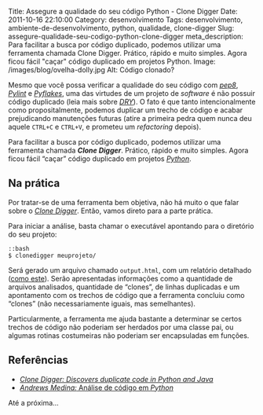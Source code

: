 Title: Assegure a qualidade do seu código Python - Clone Digger
Date: 2011-10-16 22:10:00
Category: desenvolvimento
Tags: desenvolvimento, ambiente-de-desenvolvimento, python, qualidade, clone-digger
Slug: assegure-qualidade-seu-codigo-python-clone-digger
meta_description: Para facilitar a busca por código duplicado, podemos utilizar uma ferramenta chamada Clone Digger. Prático, rápido e muito simples. Agora ficou fácil "caçar" código duplicado em projetos Python.
Image: /images/blog/ovelha-dolly.jpg
Alt: Código clonado?

Mesmo que você possa verificar a qualidade do seu
código com [*pep8*][], [*Pylint*][] e [*Pyflakes*][], uma das virtudes
de um projeto de _software_ é não possuir código duplicado (leia mais
sobre [*DRY*][]). O fato é que tanto intencionalmente como
propositalmente, podemos duplicar um trecho de código e acabar
prejudicando manutenções futuras (atire a primeira pedra quem nunca deu
aquele `CTRL+C` e `CTRL+V`, e prometeu um _refactoring_ depois).

<!-- PELICAN_END_SUMMARY -->

Para facilitar a busca por código duplicado, podemos utilizar uma
ferramenta chamada **_Clone Digger_**. Prático, rápido e muito simples.
Agora ficou fácil “caçar” código duplicado em projetos [*Python*][].

## Na prática

Por tratar-se de uma ferramenta bem objetiva, não há muito o que falar
sobre o [*Clone Digger*][]. Então, vamos direto para a parte prática.

Para iniciar a análise, basta chamar o executável apontando para o
diretório do seu projeto:

    ::bash
    $ clonedigger meuprojeto/

Será gerado um arquivo chamado `output.html`, com um relatório
detalhado ([como este][]). Serão apresentadas informações como a
quantidade de arquivos analisados, quantidade de “clones”, de linhas
duplicadas e um apontamento com os trechos de código que a ferramenta
concluiu como “clones” (não necessariamente iguais, mas semelhantes).

Particularmente, a ferramenta me ajuda bastante a determinar se certos
trechos de código não poderiam ser herdados por uma classe pai, ou
algumas rotinas costumeiras não poderiam ser encapsuladas em funções.

## Referências

- [_Clone Digger: Discovers duplicate code in Python and Java_][*clone digger*]
- [*Andrews Medina:* Análise de código em *Python*][]

Até a próxima…

[*pep8*]: {filename}/assegure-a-qualidade-do-seu-codigo-python-pep8.md "Assegure a qualidade do seu código Python – pep8"
[*pylint*]: {filename}/assegure-a-qualidade-do-seu-codigo-python-pylint.md "Assegure a qualidade do seu código Python – Pylint"
[*pyflakes*]: {filename}/assegure-a-qualidade-do-seu-codigo-python-pyflakes.md "Assegure a qualidade do seu código Python – Pyflakes"
[*dry*]: http://pt.wikipedia.org/wiki/Don%27t_repeat_yourself "Leia mais sobre Don't Repeat Yourself no Wikipedia"
[*python*]: {tag}python "Leia mais sobre Python"
[*clone digger*]: http://clonedigger.sourceforge.net/index.html "Página oficial do projeto Clone Digger"
[como este]: http://clonedigger.sourceforge.net/examples/nltk_first_50.html "Exemplo de relatório do Clone Digger"
[*andrews medina:* análise de código em *python*]: http://www.andrewsmedina.com/2011/01/31/analise-de-codigo-em-python/ "Excelente post do Andrews Medina sobre ferramentas de análise de código em Python"
